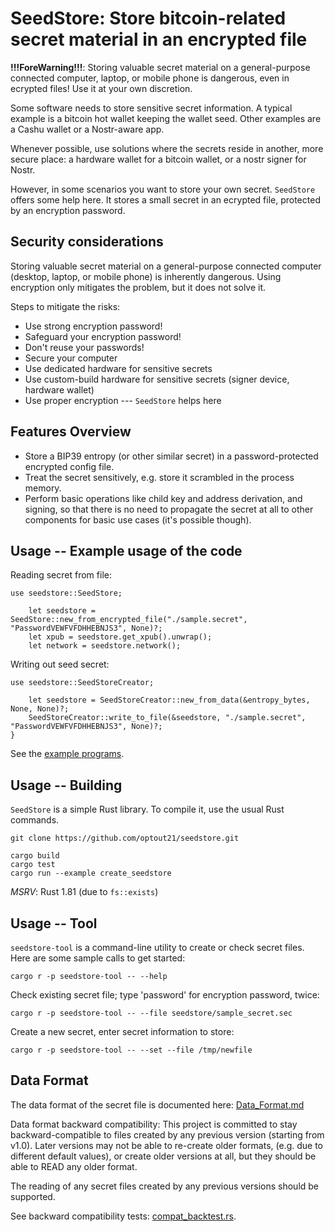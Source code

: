 # SeedStore: Store bitcoin-related secret material in an encrypted file

__!!!ForeWarning!!!__: Storing valuable secret material on a general-purpose connected computer, laptop, or mobile phone is dangerous, even in ecrypted files! Use it at your own discretion.

Some software needs to store sensitive secret information. A typical example is a bitcoin hot wallet keeping the wallet seed. Other examples are a Cashu wallet or a Nostr-aware app.

Whenever possible, use solutions where the secrets reside in another, more secure place: a hardware wallet for a bitcoin wallet, or a nostr signer for Nostr.

However, in some scenarios you want to store your own secret. `SeedStore` offers some help here. It stores a small secret in an ecrypted file, protected by an encryption password.


## Security considerations

Storing valuable secret material on a general-purpose connected computer (desktop, laptop, or mobile phone) is inherently dangerous. Using encryption only mitigates the problem, but it does not solve it.

Steps to mitigate the risks:

- Use strong encryption password!
- Safeguard your encryption password!
- Don't reuse your passwords!
- Secure your computer
- Use dedicated hardware for sensitive secrets
- Use custom-build hardware for sensitive secrets (signer device, hardware wallet)
- Use proper encryption --- `SeedStore` helps here


## Features Overview

- Store a BIP39 entropy (or other similar secret) in a password-protected encrypted config file.
- Treat the secret sensitively, e.g. store it scrambled in the process memory.
- Perform basic operations like child key and address derivation, and signing, so that there is no need to propagate the secret at all to other components for basic use cases (it's possible though).


## Usage -- Example usage of the code

Reading secret from file:

```
use seedstore::SeedStore;

    let seedstore = SeedStore::new_from_encrypted_file("./sample.secret", "PasswordVEWFVFDHHEBNJS3", None)?;
    let xpub = seedstore.get_xpub().unwrap();
    let network = seedstore.network();
```

Writing out seed secret:

```
use seedstore::SeedStoreCreator;

    let seedstore = SeedStoreCreator::new_from_data(&entropy_bytes, None, None)?;
    SeedStoreCreator::write_to_file(&seedstore, "./sample.secret", "PasswordVEWFVFDHHEBNJS3", None)?;
}
```

See the [example programs](seedstore/examples).


## Usage -- Building

`SeedStore` is a simple Rust library. To compile it, use the usual Rust commands.

```
git clone https://github.com/optout21/seedstore.git
```

```
cargo build
cargo test
cargo run --example create_seedstore
```

_MSRV_: Rust 1.81 (due to `fs::exists`)


## Usage -- Tool

`seedstore-tool` is a command-line utility to create or check secret files.
Here are some sample calls to get started:

```
cargo r -p seedstore-tool -- --help
```

Check existing secret file; type 'password' for encryption password, twice:
```
cargo r -p seedstore-tool -- --file seedstore/sample_secret.sec
```

Create a new secret, enter secret information to store:
```
cargo r -p seedstore-tool -- --set --file /tmp/newfile
```


## Data Format

The data format of the secret file is documented here: [Data_Format.md](Data_Format.md)

Data format backward compatibility:
This project is committed to stay backward-compatible to files created by any previous version (starting from v1.0).
Later versions may not be able to re-create older formats,
(e.g. due to different default values),
or create older versions at all, but they should be able to READ any older format.

The reading of any secret files created by any previous versions should be supported.

See backward compatibility tests: [compat_backtest.rs](seedstore/src/compat_backtest.rs).


